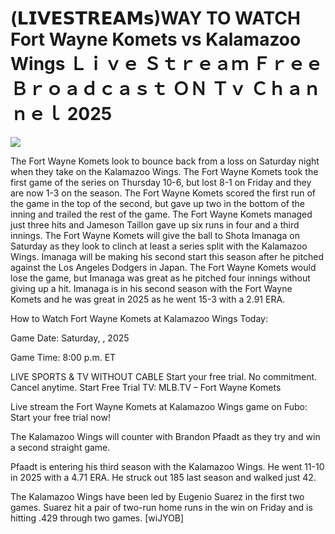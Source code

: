 # (𝗟𝗜𝗩𝗘𝗦𝗧𝗥𝗘𝗔𝗠𝘀)WAY TO WATCH Fort Wayne Komets vs Kalamazoo Wings Ｌｉｖｅ Ｓｔｒｅａｍ Ｆｒｅｅ Ｂｒｏａｄｃａｓｔ ＯＮ Ｔｖ Ｃｈａｎｎｅｌ  2025  
  
  
[![](https://i.imgur.com/qSNzIqt.png)](https://movie.rssnews.media/gRWLcQM.php)  
  
The Fort Wayne Komets look to bounce back from a loss on Saturday night when they take on the Kalamazoo Wings. The Fort Wayne Komets took the first game of the series on Thursday 10-6, but lost 8-1 on Friday and they are now 1-3 on the season. The Fort Wayne Komets scored the first run of the game in the top of the second, but gave up two in the bottom of the inning and trailed the rest of the game. The Fort Wayne Komets managed just three hits and Jameson Taillon gave up six runs in four and a third innings. The Fort Wayne Komets will give the ball to Shota Imanaga on Saturday as they look to clinch at least a series split with the Kalamazoo Wings. Imanaga will be making his second start this season after he pitched against the Los Angeles Dodgers in Japan. The Fort Wayne Komets would lose the game, but Imanaga was great as he pitched four innings without giving up a hit. Imanaga is in his second season with the Fort Wayne Komets and he was great in 2025 as he went 15-3 with a 2.91 ERA.

How to Watch Fort Wayne Komets at Kalamazoo Wings Today:

Game Date: Saturday, , 2025

Game Time: 8:00 p.m. ET

LIVE SPORTS & TV WITHOUT CABLE
Start your free trial. No commitment. Cancel anytime.
Start Free Trial
TV: MLB.TV – Fort Wayne Komets

Live stream the Fort Wayne Komets at Kalamazoo Wings game on Fubo: Start your free trial now!

The Kalamazoo Wings will counter with Brandon Pfaadt as they try and win a second straight game.

Pfaadt is entering his third season with the Kalamazoo Wings. He went 11-10 in 2025 with a 4.71 ERA. He struck out 185 last season and walked just 42.

The Kalamazoo Wings have been led by Eugenio Suarez in the first two games. Suarez hit a pair of two-run home runs in the win on Friday and is hitting .429 through two games. [wiJYOB]